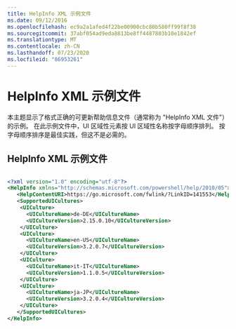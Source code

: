 ```yaml
---
title: HelpInfo XML 示例文件
ms.date: 09/12/2016
ms.openlocfilehash: ec9a2a1afed4f22be00900cbc80b580ff99f8f38
ms.sourcegitcommit: 37abf054ad9eda8813be8ff4487803b10e1842ef
ms.translationtype: MT
ms.contentlocale: zh-CN
ms.lasthandoff: 07/23/2020
ms.locfileid: "86953261"
---
```

# <a name="helpinfo-xml-sample-file"></a>HelpInfo XML 示例文件

本主题显示了格式正确的可更新帮助信息文件（通常称为 "HelpInfo XML 文件"）的示例。 在此示例文件中，UI 区域性元素按 UI 区域性名称按字母顺序排列。 按字母顺序排序是最佳实践，但这不是必需的。

## <a name="helpinfo-xml-sample-file"></a>HelpInfo XML 示例文件

```xml

<?xml version="1.0" encoding="utf-8"?>
<HelpInfo xmlns="http://schemas.microsoft.com/powershell/help/2010/05">
   <HelpContentURI>https://go.microsoft.com/fwlink/?LinkID=141553</HelpContentURI>
   <SupportedUICultures>
    <UICulture>
      <UICultureName>de-DE</UICultureName>
      <UICultureVersion>2.15.0.10</UICultureVersion>
    </UICulture>
    <UICulture>
      <UICultureName>en-US</UICultureName>
      <UICultureVersion>3.2.0.7</UICultureVersion>
    </UICulture>
    <UICulture>
      <UICultureName>it-IT</UICultureName>
      <UICultureVersion>1.1.0.5</UICultureVersion>
    </UICulture>
    <UICulture>
      <UICultureName>ja-JP</UICultureName>
      <UICultureVersion>3.2.0.4</UICultureVersion>
    </UICulture>
   </SupportedUICultures>
</HelpInfo>

```
